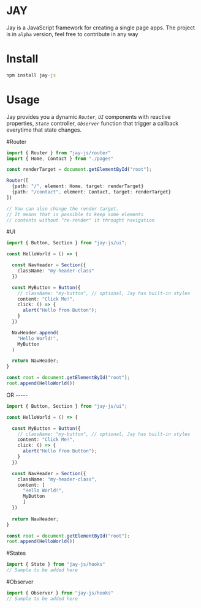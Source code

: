 # JAY

Jay is a JavaScript framework for creating a single page apps.
The project is in `alpha` version, feel free to contribute in any way

# Install

```cmd
npm install jay-js
```

# Usage

Jay provides you a dynamic <i>`Router`</i>, <i>`UI`</i> components with reactive properties, <i>`State`</i> controller, <i>`Observer`</i> function that trigger a callback everytime that state changes.

#Router

```ts
import { Router } from "jay-js/router"
import { Home, Contact } from "./pages"

const renderTarget = document.getElementById("root");

Router([
  {path: "/", element: Home, target: renderTarget}
  {path: "/contact", element: Contact, target: renderTarget}
])

// You can also change the render target.
// It means that is possible to keep some elements
// contents without "re-render" it throught navigation

```

#UI

```ts
import { Button, Section } from "jay-js/ui";

const HelloWorld = () => {

  const NavHeader = Section({
    className: "my-header-class"
  })

  const MyButton = Button({
    // className: "my-button", // optional, Jay has built-in styles
    content: "Click Me!",
    click: () => {
      alert("Hello from Button");
    }
  })

  NavHeader.append(
    "Hello World!",
    MyButton
  )

  return NavHeader;
}

const root = document.getElementById("root");
root.append(HelloWorld())
```

OR -----

```ts   
import { Button, Section } from "jay-js/ui";

const HelloWorld = () => {

  const MyButton = Button({
    // className: "my-button", // optional, Jay has built-in styles
    content: "Click Me!",
    click: () => {
      alert("Hello from Button");
    }
  })

  const NavHeader = Section({
    className: "my-header-class",
    content: [
      "Hello World!",
      MyButton
      ]
  })
  
  return NavHeader;
}

const root = document.getElementById("root");
root.append(HelloWorld())

```

#States

```ts
import { State } from "jay-js/hooks"
// Sample to be added here
```

#Observer

```ts
import { Observer } from "jay-js/hooks"
// Sample to be added here
```
